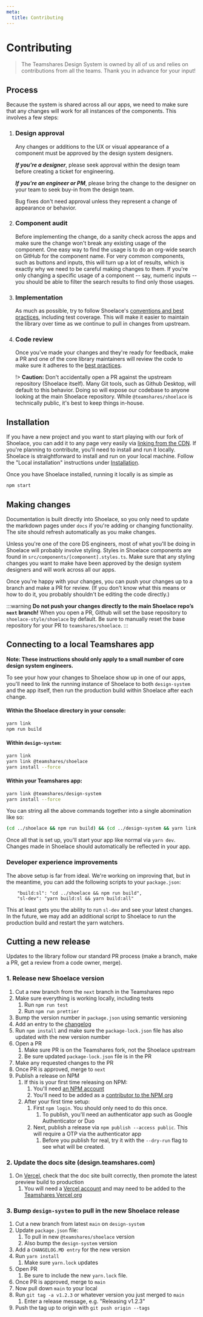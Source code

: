 ```yaml
---
meta:
  title: Contributing
---
```


# Contributing

> The Teamshares Design System is owned by all of us and relies on contributions from all the teams. Thank you in advance for your input!

## Process

Because the system is shared across all our apps, we need to make sure that any changes will work for all instances of the components. This involves a few steps:

1. ### Design approval

   Any changes or additions to the UX or visual appearance of a component must be approved by the design system designers.

   **_If you're a designer_**, please seek approval within the design team before creating a ticket for engineering.

   **_If you're an engineer or PM_**, please bring the change to the designer on your team to seek buy-in from the design team.

   Bug fixes don't need approval unless they represent a change of appearance or behavior.

1. ### Component audit

   Before implementing the change, do a sanity check across the apps and make sure the change won't break any existing usage of the component. One easy way to find the usage is to do an org-wide search on GitHub for the component name. For very common components, such as buttons and inputs, this will turn up a lot of results, which is exactly why we need to be careful making changes to them. If you're only changing a specific usage of a component -- say, numeric inputs -- you should be able to filter the search results to find only those usages.

1. ### Implementation

   As much as possible, try to follow Shoelace's [conventions and best practices](/resources/contributing?id=best-practices), including test coverage. This will make it easier to maintain the library over time as we continue to pull in changes from upstream.

1. ### Code review

   Once you've made your changes and they're ready for feedback, make a PR and one of the core library maintainers will review the code to make sure it adheres to the [best practices](/resources/contributing?id=best-practices).

   !> **Caution:** Don't accidentally open a PR against the upstream repository (Shoelace itself). Many Git tools, such as Github Desktop, will default to this behavior. Doing so will expose our codebase to anyone looking at the main Shoelace repository. While `@teamshares/shoelace` is technically public, it's best to keep things in-house.

## Installation

If you have a new project and you want to start playing with our fork of Shoelace, you can add it to any page very easily via [linking from the CDN](/getting-started/installation?id=cdn-installation-easiest). If you're planning to contribute, you'll need to install and run it locally. Shoelace is straightforward to install and run on your local machine. Follow the "Local installation" instructions under [Installation](/getting-started/installation?id=local-installation).

Once you have Shoelace installed, running it locally is as simple as

```bash
npm start
```

## Making changes

Documentation is built directly into Shoelace, so you only need to update the markdown pages under `docs` if you're adding or changing functionality. The site should refresh automatically as you make changes.

Unless you're one of the core DS engineers, most of what you'll be doing in Shoelace will probably involve styling. Styles in Shoelace components are found in `src/components/[component].styles.ts`. Make sure that any styling changes you want to make have been approved by the design system designers and will work across all our apps.

Once you're happy with your changes, you can push your changes up to a branch and make a PR for review. (If you don't know what this means or how to do it, you probably shouldn't be editing the code directly.)

:::warning
**Do not push your changes directly to the main Shoelace repo’s `next` branch!**
When you open a PR, Github will set the base repository to `shoelace-style/shoelace` by default. Be sure to manually reset the base repository for your PR to `teamshares/shoelace`.
:::

## Connecting to a local Teamshares app

**Note: These instructions should only apply to a small number of core design system engineers.**

To see your how your changes to Shoelace show up in one of our apps, you'll need to link the running instance of Shoelace to both `design-system` and the app itself, then run the production build within Shoelace after each change.

#### Within the Shoelace directory in your console:

```bash
yarn link
npm run build
```

#### Within `design-system`:

```bash
yarn link
yarn link @teamshares/shoelace
yarn install --force
```

#### Within your Teamshares app:

```bash
yarn link @teamshares/design-system
yarn install --force
```

You can string all the above commands together into a single abomination like so:

```bash
(cd ../shoelace && npm run build) && (cd ../design-system && yarn link && yarn link @teamshares/shoelace && yarn install --force) && yarn link @teamshares/design-system && yarn install --force
```

Once all that is set up, you'll start your app like normal via `yarn dev`. Changes made in Shoelace should automatically be reflected in your app.

### Developer experience improvements

The above setup is far from ideal. We're working on improving that, but in the meantime, you can add the following scripts to your `package.json`:

```
    "build:sl": "cd ../shoelace && npm run build",
    "sl-dev": "yarn build:sl && yarn build:all"
```

This at least gets you the ability to run `sl-dev` and see your latest changes. In the future, we may add an additional script to Shoelace to run the production build and restart the yarn watchers.

## Cutting a new release

Updates to the library follow our standard PR process (make a branch, make a PR, get a review from a code owner, merge).

### 1. Release new Shoelace version

1. Cut a new branch from the `next` branch in the Teamshares repo
1. Make sure everything is working locally, including tests
   1. Run `npm run test`
   1. Run `npm run prettier`
1. Bump the version number in `package.json` using semantic versioning
1. Add an entry to the [changelog](/teamshares/changelog)
1. Run `npm install` and make sure the `package-lock.json` file has also updated with the new version number
1. Open a PR
   1. Make sure PR is on the Teamshares fork, not the Shoelace upstream
   1. Be sure updated `package-lock.json` file is in the PR
1. Make any requested changes to the PR
1. Once PR is approved, merge to `next`
1. Publish a release on NPM
   1. If this is your first time releasing on NPM:
      1. You'll need [an NPM account](https://docs.npmjs.com/creating-a-new-npm-user-account)
      1. You'll need to be added as a [contributor to the NPM org](https://www.npmjs.com/settings/teamshares/members)
   1. After your first time setup:
      1. First `npm login`. You should only need to do this once.
         1. To publish, you'll need an authenticator app such as Google Authenticator or Duo
      1. Next, publish a release via `npm publish --access public`. This will require a OTP via the authenticator app
         1. Before you publish for real, try it with the `--dry-run` flag to see what will be created.

### 2. Update the docs site (design.teamshares.com)

1. On [Vercel](https://vercel.com/teamshares/shoelace), check that the doc site built correctly, then promote the latest preview build to production
   1. You will need a [Vercel account](https://vercel.com/new/teamshares) and may need to be added to the [Teamshares Vercel org](https://vercel.com/teams/teamshares/settings/members)

### 3. Bump `design-system` to pull in the new Shoelace release

1. Cut a new branch from latest `main` on `design-system`
1. Update `package.json` file:
   1. To pull in new `@teamshares/shoelace` version
   1. Also bump the `design-system` version
1. Add a `CHANGELOG.MD entry` for the new version
1. Run `yarn install`
   1. Make sure `yarn.lock` updates
1. Open PR
   1. Be sure to include the new `yarn.lock` file.
1. Once PR is approved, merge to `main`
1. Now pull down `main` to your local
1. Run `git tag -a v1.2.3` or whatever version you just merged to `main`
   1. Enter a release message, e.g. "Releasing v1.2.3"
1. Push the tag up to origin with `git push origin --tags`
